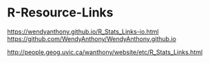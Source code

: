 # R-Resource-Links

https://wendyanthony.github.io/R_Stats_Links-io.html  
https://github.com/WendyAnthony/WendyAnthony.github.io

http://people.geog.uvic.ca/wanthony/website/etc/R_Stats_Links.html

